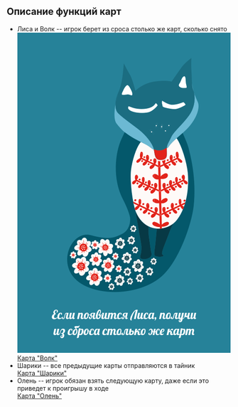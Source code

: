 ## Описание функций карт
- Лиса и Волк -- игрок берет из сроса столько же карт, сколько снято    
![Карта "Лиса"](css/card1.svg)
[Карта "Волк"](css/card2.svg)
- Шарики -- все предыдущие карты отправляются в тайник  
[Карта "Шарики"](css/card3.svg)
- Олень -- игрок обязан взять следующую карту, даже если это приведет к проигрышу в ходе  
[Карта "Олень"](css/card4.svg)
